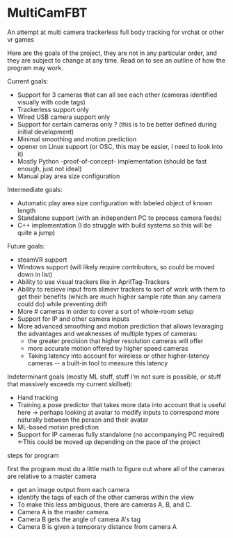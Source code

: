 # MultiCamFBT
An attempt at multi camera trackerless full body tracking for vrchat or other vr games

Here are the goals of the project, they are not in any particular order, and they are subject to change at any time. Read on to see an outline of how the program may work.

Current goals:
 - Support for 3 cameras that can all see each other (cameras identified visually with code tags)
 - Trackerless support only
 - Wired USB camera support only
 - Support for certain cameras only ? (this is to be better defined during initial development)
 - Minimal smoothing and motion prediction
 - openxr on Linux support (or OSC, this may be easier, I need to look into it)
 - Mostly Python -proof-of-concept- implementation (should be fast enough, just not ideal)
 - Manual play area size configuration

Intermediate goals:
 - Automatic play area size configuration with labeled object of known length
 - Standalone support (with an independent PC to process camera feeds)
 - C++ implementation (I do struggle with build systems so this will be quite a jump)

Future goals:
 - steamVR support
 - Windows support (will likely require contributors, so could be moved down in list)
 - Ability to use visual trackers like in AprilTag-Trackers
 - Ability to recieve input from slimevr trackers to sort of work with them to get their benefits (which are much higher sample rate than any camera could do) while preventing drift
 - More # cameras in order to cover a sort of whole-room setup
 - Support for IP and other camera inputs
 - More advanced smoothing and motion prediction that allows levaraging the advantages and weaknesses of multiple types of cameras:  
    -  the greater precision that higher resolution cameras will offer
    -  more accurate motion offered by higher speed cameras
    -  Taking latency into account for wireless or other higher-latency cameras -- a built-in tool to measure this latency

Indeterminant goals (mostly ML stuff, stuff I'm not sure is possible, or stuff that massively exceeds my current skillset):
 - Hand tracking
 - Training a pose predictor that takes more data into account that is useful here -> perhaps looking at avatar to modify inputs to correspond more naturally between the person and their avatar
 - ML-based motion prediction
 - Support for IP cameras fully standalone (no accompanying PC required) <-This could be moved up depending on the pace of the project

steps for program </p>
first the program must do a little math to figure out where all of the cameras are relative to a master camera
- get an image output from each camera
- identify the tags of each of the other cameras within the view
- To make this less ambiguous, there are cameras A, B, and C.
- Camera A is the master camera.
- Camera B gets the angle of camera A's tag
- Camera B is given a temporary distance from camera A
